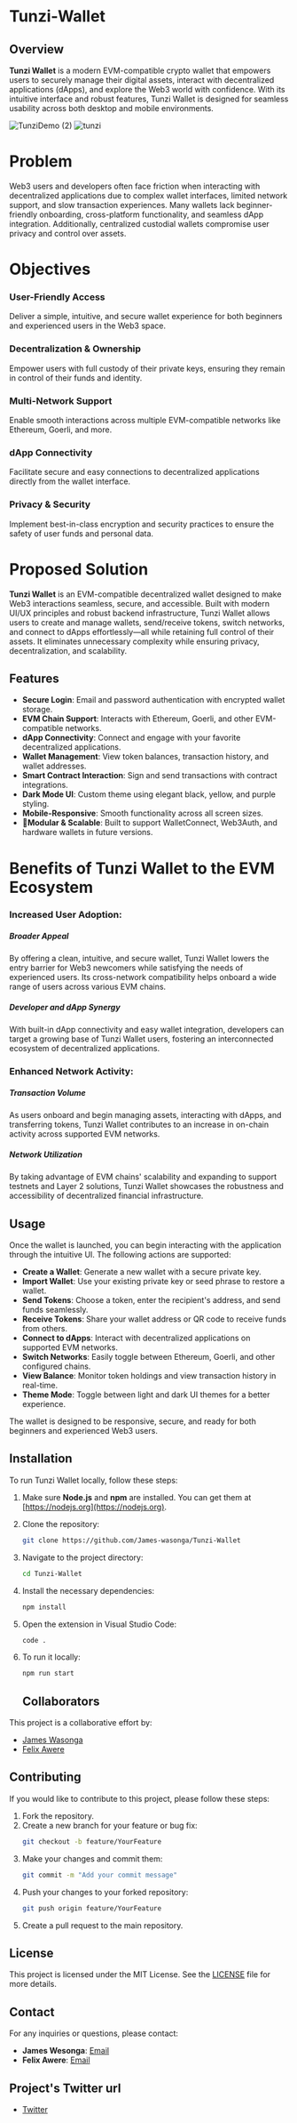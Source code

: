 ﻿# Tunzi-Wallet

## Overview

**Tunzi Wallet** is a modern EVM-compatible crypto wallet that empowers users to securely manage their digital assets, interact with decentralized applications (dApps), and explore the Web3 world with confidence. With its intuitive interface and robust features, Tunzi Wallet is designed for seamless usability across both desktop and mobile environments.

![TunziDemo (2)](https://github.com/user-attachments/assets/4c6c190a-16a2-447d-bb68-0b621d617560) ![tunzi](https://github.com/user-attachments/assets/364bc9d1-ca65-4bc9-b21f-47e2f3be6bbd)


# Problem

Web3 users and developers often face friction when interacting with decentralized applications due to complex wallet interfaces, limited network support, and slow transaction experiences. Many wallets lack beginner-friendly onboarding, cross-platform functionality, and seamless dApp integration. Additionally, centralized custodial wallets compromise user privacy and control over assets.

# Objectives

### User-Friendly Access  
Deliver a simple, intuitive, and secure wallet experience for both beginners and experienced users in the Web3 space.

### Decentralization & Ownership  
Empower users with full custody of their private keys, ensuring they remain in control of their funds and identity.

### Multi-Network Support  
Enable smooth interactions across multiple EVM-compatible networks like Ethereum, Goerli, and more.

### dApp Connectivity  
Facilitate secure and easy connections to decentralized applications directly from the wallet interface.

### Privacy & Security  
Implement best-in-class encryption and security practices to ensure the safety of user funds and personal data.

# Proposed Solution

**Tunzi Wallet** is an EVM-compatible decentralized wallet designed to make Web3 interactions seamless, secure, and accessible. Built with modern UI/UX principles and robust backend infrastructure, Tunzi Wallet allows users to create and manage wallets, send/receive tokens, switch networks, and connect to dApps effortlessly—all while retaining full control of their assets. It eliminates unnecessary complexity while ensuring privacy, decentralization, and scalability.


## Features

- **Secure Login**: Email and password authentication with encrypted wallet storage.
- **EVM Chain Support**: Interacts with Ethereum, Goerli, and other EVM-compatible networks.
- **dApp Connectivity**: Connect and engage with your favorite decentralized applications.
- **Wallet Management**: View token balances, transaction history, and wallet addresses.
- **Smart Contract Interaction**: Sign and send transactions with contract integrations.
- **Dark Mode UI**: Custom theme using elegant black, yellow, and purple styling.
- **Mobile-Responsive**: Smooth functionality across all screen sizes.
- 🔧**Modular & Scalable**: Built to support WalletConnect, Web3Auth, and hardware wallets in future versions.


# Benefits of Tunzi Wallet to the EVM Ecosystem

### Increased User Adoption:

##### Broader Appeal  
By offering a clean, intuitive, and secure wallet, Tunzi Wallet lowers the entry barrier for Web3 newcomers while satisfying the needs of experienced users. Its cross-network compatibility helps onboard a wide range of users across various EVM chains.

##### Developer and dApp Synergy  
With built-in dApp connectivity and easy wallet integration, developers can target a growing base of Tunzi Wallet users, fostering an interconnected ecosystem of decentralized applications.

### Enhanced Network Activity:

##### Transaction Volume  
As users onboard and begin managing assets, interacting with dApps, and transferring tokens, Tunzi Wallet contributes to an increase in on-chain activity across supported EVM networks.

##### Network Utilization  
By taking advantage of EVM chains' scalability and expanding to support testnets and Layer 2 solutions, Tunzi Wallet showcases the robustness and accessibility of decentralized financial infrastructure.

## Usage

Once the wallet is launched, you can begin interacting with the application through the intuitive UI. The following actions are supported:

-  **Create a Wallet**: Generate a new wallet with a secure private key.
-  **Import Wallet**: Use your existing private key or seed phrase to restore a wallet.
-  **Send Tokens**: Choose a token, enter the recipient's address, and send funds seamlessly.
- **Receive Tokens**: Share your wallet address or QR code to receive funds from others.
- **Connect to dApps**: Interact with decentralized applications on supported EVM networks.
- **Switch Networks**: Easily toggle between Ethereum, Goerli, and other configured chains.
- **View Balance**: Monitor token holdings and view transaction history in real-time.
- **Theme Mode**: Toggle between light and dark UI themes for a better experience.

The wallet is designed to be responsive, secure, and ready for both beginners and experienced Web3 users.


## Installation

To run Tunzi Wallet locally, follow these steps:

1. Make sure **Node.js** and **npm** are installed. You can get them at [https://nodejs.org](https://nodejs.org).

2. Clone the repository:
   ```bash
   git clone https://github.com/James-wasonga/Tunzi-Wallet
   ```

3. Navigate to the project directory:
   ```bash
   cd Tunzi-Wallet
   ```

4. Install the necessary dependencies:
   ```bash
   npm install
   ```

5. Open the extension in Visual Studio Code:
   ```bash
   code .
   ```

5. To run it locally:
   ```bash
   npm run start
   ```

   ## Collaborators

This project is a collaborative effort by:

- [James Wasonga](https://github.com/james-wasonga)
- [Felix Awere](https://github.com/Felabs1)

## Contributing

If you would like to contribute to this project, please follow these steps:

1. Fork the repository.
2. Create a new branch for your feature or bug fix:
   ```bash
   git checkout -b feature/YourFeature
   ```
3. Make your changes and commit them:
   ```bash
   git commit -m "Add your commit message"
   ```
4. Push your changes to your forked repository:
   ```bash
   git push origin feature/YourFeature
   ```
5. Create a pull request to the main repository.

## License

This project is licensed under the MIT License. See the [LICENSE](./LICENSE) file for more details.

## Contact

For any inquiries or questions, please contact:
- **James Wesonga**: [Email](mailto:jameswasonga22@gmail.com)
- **Felix Awere**: [Email](mailto:felixawere01@gmail.com)

## Project's Twitter url 
- [Twitter](https://x.com/TunziWallet)
